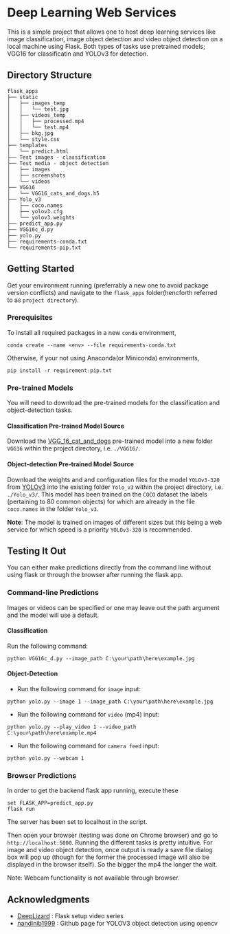 # Deep Learning Web Services

This is a simple project that allows one to host deep learning services like image classification, image object detection and video object detection on a local machine using Flask. Both types of tasks use pretrained models; VGG16 for classificatin and YOLOv3 for detection.

## Directory Structure
```
flask_apps
├── static
│   ├── images_temp
│   │   └── test.jpg
│   ├── videos_temp
│   │   ├── processed.mp4
│   │   └── test.mp4
│   ├── bkg.jpg
│   └── style.css
├── templates
│   └── predict.html
├── Test images - classification
├── Test media - object detection
│   ├── images
│   ├── screenshots
│   └── videos
├── VGG16
│   └── VGG16_cats_and_dogs.h5
├── Yolo_v3
│   ├── coco.names
│   ├── yolov3.cfg
│   └── yolov3.weights
├── predict_app.py
├── VGG16c_d.py
├── yolo.py
├── requirements-conda.txt
└── requirements-pip.txt
```

## Getting Started

Get your environment running (preferrably a new one to avoid package version conflicts) and navigate to the `flask_apps` folder(hencforth referred to as `project directory`).

### Prerequisites

To install all required packages in a new `conda` environment,
```
conda create --name <env> --file requirements-conda.txt
```

Otherwise, if your not using Anaconda(or Miniconda) environments,

```
pip install -r requirement-pip.txt
```

### Pre-trained Models

You will need to download the pre-trained models for the classification and object-detection tasks.

#### Classification Pre-trained Model Source

Download the [VGG_16_cat_and_dogs](https://drive.google.com/uc?id=19yICdtSbU_YkQBRxJ2if9KJwUL1oY5xs&export=download) pre-trained model into a new folder `VGG16` within the project directory, i.e. `./VGG16/`.

#### Object-detection Pre-trained Model Source

Download the weights and and configuration files for the model `YOLOv3-320` from [YOLOv3](https://pjreddie.com/darknet/yolo/) into the existing folder `Yolo_v3` within the project directory, i.e. `./Yolo_v3/`. This model has been trained on the `COCO` dataset the labels (pertaining to 80 common objects) for which are already in the file `coco.names` in the folder `Yolo_v3`.

**Note**: The model is trained on images of different sizes but this being a web service for which speed is a priority `YOLOv3-320` is recommended.


## Testing It Out

You can either make predictions directly from the command line without using flask or through the browser after running the flask app.

### Command-line Predictions

Images or videos can be specified or one may leave out the path argument and the model will use a default.

#### Classification

Run the following command:

```
python VGG16c_d.py --image_path C:\your\path\here\example.jpg
```

#### Object-Detection

* Run the following command for `image` input:

```
python yolo.py --image 1 --image_path C:\your\path\here\example.jpg
```

* Run the following command for `video` (mp4) input:

```
python yolo.py --play_video 1 --video_path C:\your\path\here\example.mp4
```

* Run the following command for `camera feed` input:

```
python yolo.py --webcam 1
```


### Browser Predictions

In order to get the backend flask app running, execute these

```
set FLASK_APP=predict_app.py
flask run
```
The server has been set to localhost in the script.

Then open your browser (testing was done on Chrome browser) and go to `http://localhost:5000`. Running the different tasks is pretty intuitive. For image and video object detection, once output is ready a save file dialog box will pop up (though for the former the processed image will also be displayed in the browser itself). So the bigger the mp4 the longer the wait.

Note: Webcam functionality is not available through browser.


## Acknowledgments

* [DeepLizard](https://www.youtube.com/channel/UC4UJ26WkceqONNF5S26OiVw) : Flask setup video series
* [nandinib1999](https://github.com/nandinib1999/object-detection-yolo-opencv) : Github page for YOLOV3 object detection using opencv
